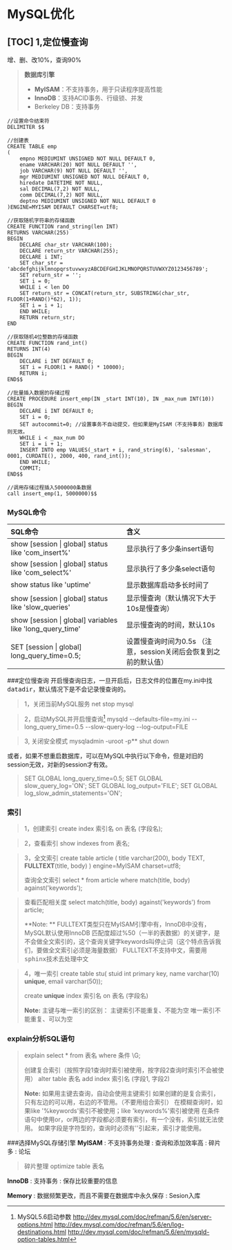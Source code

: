 MySQL优化
===============
[TOC]
1,定位慢查询
--------------------------
增、删、改10%，查询90%

>**数据库引擎**
>
> - **MyISAM**：不支持事务，用于只读程序提高性能
> - **InnoDB**：支持ACID事务、行级锁、并发
> - Berkeley DB：支持事务

<pre><code>//设置命令结束符
DELIMITER $$

//创建表
CREATE TABLE emp
(
    empno MEDIUMINT UNSIGNED NOT NULL DEFAULT 0,
    ename VARCHAR(20) NOT NULL DEFAULT '',
    job VARCHAR(9) NOT NULL DEFAULT '',
    mgr MEDIUMINT UNSIGNED NOT NULL DEFAULT 0,
    hiredate DATETIME NOT NULL,
    sal DECIMAL(7,2) NOT NULL,
    comm DECIMAL(7,2) NOT NULL,
    deptno MEDIUMINT UNSIGNED NOT NULL DEFAULT 0
)ENGINE=MYISAM DEFAULT CHARSET=utf8;

//获取随机字符串的存储函数
CREATE FUNCTION rand_string(len INT) 
RETURNS VARCHAR(255)
BEGIN
    DECLARE char_str VARCHAR(100);
    DECLARE return_str VARCHAR(255);
    DECLARE i INT;
    SET char_str = 'abcdefghijklmnopqrstuvwxyzABCDEFGHIJKLMNOPQRSTUVWXYZ0123456789';
    SET return_str = '';
    SET i = 0;
    WHILE i &lt len DO
	SET return_str = CONCAT(return_str, SUBSTRING(char_str, FLOOR(1+RAND()*62), 1));
	SET i = i + 1;
    END WHILE;
    RETURN return_str;
END

//获取随机4位整数的存储函数
CREATE FUNCTION rand_int()
RETURNS INT(4)
BEGIN
    DECLARE i INT DEFAULT 0;
    SET i = FLOOR(1 + RAND() * 10000);
    RETURN i;
END$$

//批量插入数据的存储过程
CREATE PROCEDURE insert_emp(IN _start INT(10), IN _max_num INT(10))
BEGIN
    DECLARE i INT DEFAULT 0;
    SET i = 0;
    SET autocommit=0; //设置事务不自动提交，但如果是MyISAM（不支持事务）数据库则无效。
    WHILE i &lt _max_num DO
	SET i = i + 1;
	INSERT INTO emp VALUES(_start + i, rand_string(6), 'salesman', 0001, CURDATE(), 2000, 400, rand_int());
    END WHILE;
    COMMIT;
END$$

//调用存储过程插入5000000条数据
call insert_emp(1, 5000000)$$
</code></pre>

### MySQL命令
|  SQL命令      |   含义  |
| :------------- | :-----|
| show [session \| global] status like 'com_insert%' | 显示执行了多少条insert语句 |
| show [session \| global] status like 'com_select%' | 显示执行了多少条select语句 |
| show status like 'uptime' | 显示数据库启动多长时间了 |
| show [session \| global] status like 'slow_queries' | 显示慢查询（默认情况下大于10s是慢查询） |
| show [session \| global] variables like 'long_query_time' | 显示慢查询的时间，默认10s |
| SET [session \| global] long_query_time=0.5; | 设置慢查询时间为0.5s （注意，session关闭后会恢复到之前的默认值） |

###定位慢查询
开启慢查询日志，一旦开启后，日志文件的位置在my.ini中找<kbd>datadir</kbd>，默认情况下是不会记录慢查询的。
>  1，关闭当前MySQL服务
>			net stop mysql

> 2，启动MySQL并开启慢查询[^startup]
> 			mysqld --defaults-file=my.ini  --long_query_time=0.5  --slow-query-log --log-output=FILE

> 3, 关闭安全模式
>          mysqladmin -uroot -p** shut down

或者，如果不想重启数据库，可以在MySQL中执行以下命令，但是对旧的session无效，对新的session才有效。
> SET GLOBAL long_query_time=0.5;
SET GLOBAL slow_query_log='ON';
SET GLOBAL log_output='FILE';
SET GLOBAL log_slow_admin_statements='ON';

### 索引
> 1，创建索引
>       create index 索引名 on 表名 (字段名);

> 2，查看索引
>       show indexes from 表名;

> 3，全文索引
> create table article (
> title varchar(200), 
> body TEXT, 
> **FULLTEXT**(title, body) 
> ) engine=MyISAM charset=utf8;
> 
> 查询全文索引
> select * from article where match(title, body) against('keywords');

> 查看匹配相关度
> select match(title, body) against('keywords') from article;
> 
> **Note: ** 
> FULLTEXT类型只在MyISAM引擎中有，InnoDB中没有，MySQL默认使用InnoDB
> 匹配度超过%50（一半的表数据）的关键字，是不会做全文索引的，这个查询关键字keywords叫停止词（这个特点告诉我们，要做全文索引必须是海量数据）
> FULLTEXT不支持中文，需要用<kbd>sphinx</kbd>技术去处理中文

> 4，唯一索引
> create table stu(
> stuid int primary key,
> name varchar(10) **unique**,
> email varchar(50));
> 
> create **unique** index 索引名 on 表名 (字段名)
> 
> **Note:**
> 主键与唯一索引的区别：
> 主键索引不能重复、不能为空
> 唯一索引不能重复、可以为空

### explain分析SQL语句
> explain select * from 表名 where 条件 \G; 
> 
> 创建复合索引（按照字段1查询时索引被使用，按字段2查询时索引不会被使用）
> alter table 表名 add index 索引名 (字段1, 字段2)
> 
> **Note:**
> 如果用主键去查询，自动会使用主键索引
> 如果创建的是复合索引，只有左边的可以用，右边的不管用。（不要用组合索引）
> 在模糊查询时，如果like '%keywords'索引不被使用；like 'keywords%'索引被使用
> 在条件语句中使用or，or两边的字段都必须要有索引，有一个没有，索引就无法使用。
> 如果字段是字符型的，查询时必须有''引起来，索引才能使用。

###选择MySQL存储引擎
**MyISAM**
: 不支持事务处理
: 查询和添加效率高
: 碎片多
: 论坛
> 碎片整理
> optimize table 表名
 
**InnoDB**
: 支持事务
: 保存比较重要的信息
  
**Memory**
: 数据频繁更改，而且不需要在数据库中永久保存
: Sesion入库


[^startup]: MySQL5.6启动参数
http://dev.mysql.com/doc/refman/5.6/en/server-options.html
http://dev.mysql.com/doc/refman/5.6/en/log-destinations.html
http://dev.mysql.com/doc/refman/5.6/en/mysqld-option-tables.html